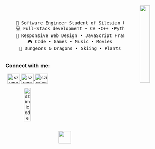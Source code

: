 
<div align="center">
  <img src="https://i.pinimg.com/736x/a6/eb/91/a6eb9133544876fd9eb59ec4ee266696.jpg" width="25%" align="right"/>
  <br><br>
<pre>
    💼 Software Engineer Student of Silesian University • Full-stack dev • .NET dev
    💻 Full-Stack development • C# •C++ •Python •Java
    📖 Responsive Web Design • JavaScript Frameworks
    🎮 Code • Games • Music • Movies
    🐉 Dungeons & Dragons • Skiing • Plants
</pre>
<div style="display: flex; align-items: center; justify-content: flex-start;">
  <div style="margin-right: 20px;">
    <h3>Connect with me:</h3>
    <p>
      <a href="https://linkedin.com/in/szymon molitorys" target="_blank">
        <img align="center" src="https://raw.githubusercontent.com/rahuldkjain/github-profile-readme-generator/master/src/images/icons/Social/linked-in-alt.svg" alt="szymon molitorys" height="30" width="40" />
      </a>
      <a href="https://fb.com/szymon molitorys" target="_blank">
        <img align="center" src="https://raw.githubusercontent.com/rahuldkjain/github-profile-readme-generator/master/src/images/icons/Social/facebook.svg" alt="szymon molitorys" height="30" width="40" />
      </a>
      <a href="https://discord.gg/szimicode" target="_blank">
        <img align="center" src="https://raw.githubusercontent.com/rahuldkjain/github-profile-readme-generator/master/src/images/icons/Social/discord.svg" alt="szimicode" height="30" width="40" />
      </a>
    </p>
       <p>
      <img align="center" src="https://github-readme-streak-stats.herokuapp.com/?user=szimicode&" alt="szimicode" width="40%" align="right"/>
    </p>
  </div>
 
</div>
<br>
<div align="center">
  <img src="https://raw.githubusercontent.com/innng/innng/master/assets/kyubey.gif" height="40" />
</div>
</div>
